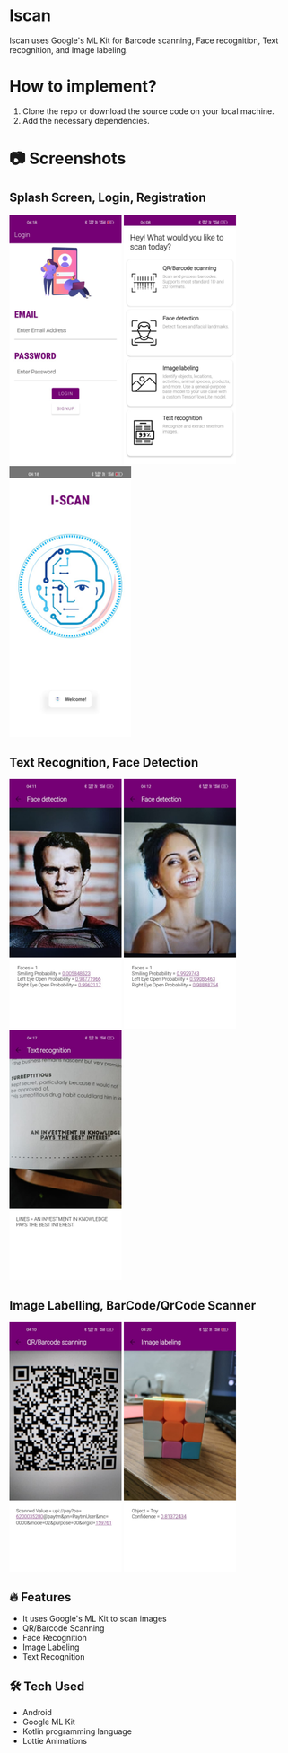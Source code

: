 # Iscan
Iscan uses Google's ML Kit for Barcode scanning, Face recognition, Text recognition, and Image labeling.

# How to implement?

1. Clone the repo or download the source code on your local machine.
2. Add the necessary dependencies.

# 📷 Screenshots

## Splash Screen, Login, Registration

<img src="Images/UI_1.jpeg" width=200>    <img src="Images/UI_2.jpeg" width=200>    <img src="Images/Splash.jpeg" width=217>

## Text Recognition, Face Detection

<img src="Images/face.jpeg" width=200>    <img src="images/face_2.jpeg" width=200>    <img src="images/Text.jpeg" width=200>

## Image Labelling, BarCode/QrCode Scanner

<img src="Images/QR_Code.jpeg" width=200>    <img src="Images/Label.jpeg" width=200>    

## 🔥 Features
 - It uses Google's ML Kit to scan images
 - QR/Barcode Scanning
 - Face Recognition
 - Image Labeling
 - Text Recognition
 
  ## 🛠 Tech Used
 - Android
 - Google ML Kit
 - Kotlin programming language
 - Lottie Animations
